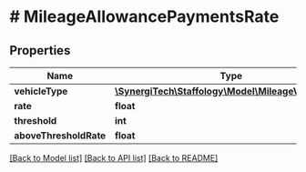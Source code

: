 # # MileageAllowancePaymentsRate

## Properties

Name | Type | Description | Notes
------------ | ------------- | ------------- | -------------
**vehicleType** | [**\SynergiTech\Staffology\Model\MileageVehicleType**](MileageVehicleType.md) |  | [optional]
**rate** | **float** |  | [optional]
**threshold** | **int** |  | [optional]
**aboveThresholdRate** | **float** |  | [optional]

[[Back to Model list]](../../README.md#models) [[Back to API list]](../../README.md#endpoints) [[Back to README]](../../README.md)
